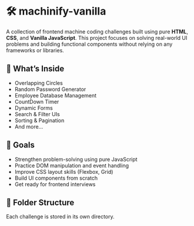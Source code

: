 # 🛠️ machinify-vanilla

A collection of frontend machine coding challenges built using pure **HTML**, **CSS**, and **Vanilla JavaScript**. This project focuses on solving real-world UI problems and building functional components without relying on any frameworks or libraries.

## 🚀 What’s Inside

-   Overlapping Circles
-   Random Password Generator
-   Employee Database Management
-   CountDown Timer
-   Dynamic Forms
-   Search & Filter UIs
-   Sorting & Pagination
-   And more...

## 🎯 Goals

-   Strengthen problem-solving using pure JavaScript
-   Practice DOM manipulation and event handling
-   Improve CSS layout skills (Flexbox, Grid)
-   Build UI components from scratch
-   Get ready for frontend interviews

## 📂 Folder Structure

Each challenge is stored in its own directory.
